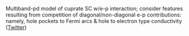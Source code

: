 
Multiband-pd model of cuprate SC w/e-p interaction; consider features resulting from competition of diagonal/non-diagonal e-p contributions: namely, hole pockets to Fermi arcs & hole to electron type conductivity ([Twitter](https://twitter.com/JoshuahHeath/status/1248270129693167616))

